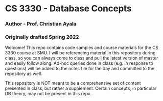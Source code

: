 # CS 3330 - Database Concepts
### Author - Prof. Christian Ayala
### Originally drafted Spring 2022

Welcome! This repo contains code samples and course materials for the CS 3330 course at SMU.
I will be referencing material in this repository during class, so you can always come to
class and pull the latest version of master and easily follow along. Ad-hoc queries done
in class (e.g. in response to questions) will be added to the notes file for the day and
committed to the repository as well.

This repository is NOT meant to be a comprehensive set of content presented in class,
but rather a supplement. Certain concepts, in particular DB theory, may not be present
in this repo.